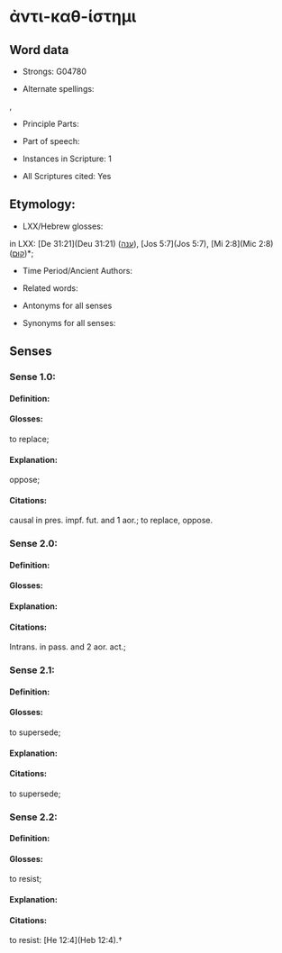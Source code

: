 # ἀντι-καθ-ίστημι

<!-- Status: S2=NeedsEdits -->
<!-- Lexica used for edits:   -->

## Word data

* Strongs: G04780

* Alternate spellings:

,

* Principle Parts: 


* Part of speech: 


* Instances in Scripture: 1

* All Scriptures cited: Yes

## Etymology: 


* LXX/Hebrew glosses: 

in LXX: [De 31:21](Deu 31:21) ([ענה](//en-uhl/H6030)), [Jos 5:7](Jos 5:7), [Mi 2:8](Mic 2:8) ([קוּם](//en-uhl/H6965))*;

* Time Period/Ancient Authors: 


* Related words: 

* Antonyms for all senses

* Synonyms for all senses: 


## Senses 


### Sense  1.0: 

#### Definition: 

#### Glosses: 

to replace; 

#### Explanation: 

oppose; 

#### Citations: 

causal in pres. impf. fut. and 1 aor.; to replace, oppose.

### Sense  2.0: 

#### Definition: 


#### Glosses:



#### Explanation:



#### Citations: 

Intrans. in pass. and 2 aor. act.;

### Sense  2.1: 

#### Definition: 

#### Glosses: 

to supersede; 

#### Explanation: 


#### Citations: 

to supersede;

### Sense  2.2: 

#### Definition: 

#### Glosses: 

to resist; 

#### Explanation: 


#### Citations: 

to resist: [He 12:4](Heb 12:4).†
